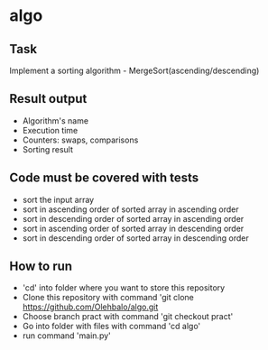 # algo
## Task
Implement a sorting algorithm - MergeSort(ascending/descending)

## Result output
- Algorithm's name
- Execution time
- Counters: swaps, comparisons
- Sorting result

## Code must be covered with tests
- sort the input array
- sort in ascending order of sorted array in ascending order
- sort in descending order of sorted array in ascending order
- sort in ascending order of sorted array in descending order
- sort in descending order of sorted array in descending order

## How to run
- 'cd' into folder where you want to store this repository
- Clone this repository with command 'git clone https://github.com/Olehbalo/algo.git
- Choose branch pract
with command 'git checkout pract'
- Go into folder with files with command 'cd algo'
- run command 'main.py'